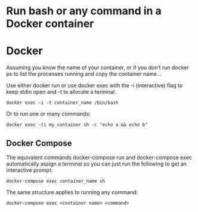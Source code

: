 # Run bash or any command in a Docker container

# Docker

Assuming you know the name of your container, or if you don’t run docker ps to list the processes running and copy the container name…

Use either docker run or use docker exec with the -i (interactive) flag to keep stdin open and -t to allocate a terminal.

```
docker exec -i -t container_name /bin/bash
```

Or to run one or many commands:

```
docker exec -ti my_container sh -c "echo a && echo b"
```

## Docker Compose

The equivalent commands docker-compose run and docker-compose exec automatically assign a terminal so you can just run the following to get an interactive prompt:

```
docker-compose exec container_name sh
```

The same structure applies to running any command:

```
docker-compose exec <container name> <command>
```